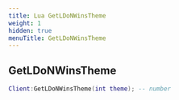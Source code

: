 ```yaml
---
title: Lua GetLDoNWinsTheme
weight: 1
hidden: true
menuTitle: GetLDoNWinsTheme
---
```

## GetLDoNWinsTheme
```lua
Client:GetLDoNWinsTheme(int theme); -- number
```